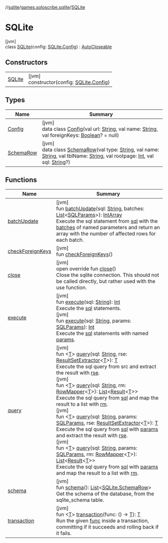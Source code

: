 //[sqlite](../../../index.md)/[games.soloscribe.sqlite](../index.md)/[SQLite](index.md)

# SQLite

[jvm]\
class [SQLite](index.md)(config: [SQLite.Config](-config/index.md)) : [AutoCloseable](https://docs.oracle.com/javase/8/docs/api/java/lang/AutoCloseable.html)

## Constructors

| | |
|---|---|
| [SQLite](-s-q-lite.md) | [jvm]<br>constructor(config: [SQLite.Config](-config/index.md)) |

## Types

| Name | Summary |
|---|---|
| [Config](-config/index.md) | [jvm]<br>data class [Config](-config/index.md)(val url: [String](https://kotlinlang.org/api/latest/jvm/stdlib/kotlin-stdlib/kotlin/-string/index.html), val name: [String](https://kotlinlang.org/api/latest/jvm/stdlib/kotlin-stdlib/kotlin/-string/index.html), val foreignKeys: [Boolean](https://kotlinlang.org/api/latest/jvm/stdlib/kotlin-stdlib/kotlin/-boolean/index.html)? = null) |
| [SchemaRow](-schema-row/index.md) | [jvm]<br>data class [SchemaRow](-schema-row/index.md)(val type: [String](https://kotlinlang.org/api/latest/jvm/stdlib/kotlin-stdlib/kotlin/-string/index.html), val name: [String](https://kotlinlang.org/api/latest/jvm/stdlib/kotlin-stdlib/kotlin/-string/index.html), val tblName: [String](https://kotlinlang.org/api/latest/jvm/stdlib/kotlin-stdlib/kotlin/-string/index.html), val rootpage: [Int](https://kotlinlang.org/api/latest/jvm/stdlib/kotlin-stdlib/kotlin/-int/index.html), val sql: [String](https://kotlinlang.org/api/latest/jvm/stdlib/kotlin-stdlib/kotlin/-string/index.html)?) |

## Functions

| Name | Summary |
|---|---|
| [batchUpdate](batch-update.md) | [jvm]<br>fun [batchUpdate](batch-update.md)(sql: [String](https://kotlinlang.org/api/latest/jvm/stdlib/kotlin-stdlib/kotlin/-string/index.html), batches: [List](https://kotlinlang.org/api/latest/jvm/stdlib/kotlin-stdlib/kotlin.collections/-list/index.html)&lt;[SQLParams](../-s-q-l-params/index.md)&gt;): [IntArray](https://kotlinlang.org/api/latest/jvm/stdlib/kotlin-stdlib/kotlin/-int-array/index.html)<br>Execute the sql statement from [sql](batch-update.md) with the [batches](batch-update.md) of named parameters and return an array with the number of affected rows for each batch. |
| [checkForeignKeys](check-foreign-keys.md) | [jvm]<br>fun [checkForeignKeys](check-foreign-keys.md)() |
| [close](close.md) | [jvm]<br>open override fun [close](close.md)()<br>Close the sqlite connection. This should not be called directly, but rather used with the use function. |
| [execute](execute.md) | [jvm]<br>fun [execute](execute.md)(sql: [String](https://kotlinlang.org/api/latest/jvm/stdlib/kotlin-stdlib/kotlin/-string/index.html)): [Int](https://kotlinlang.org/api/latest/jvm/stdlib/kotlin-stdlib/kotlin/-int/index.html)<br>Execute the [sql](execute.md) statements.<br>[jvm]<br>fun [execute](execute.md)(sql: [String](https://kotlinlang.org/api/latest/jvm/stdlib/kotlin-stdlib/kotlin/-string/index.html), params: [SQLParams](../-s-q-l-params/index.md)): [Int](https://kotlinlang.org/api/latest/jvm/stdlib/kotlin-stdlib/kotlin/-int/index.html)<br>Execute the [sql](execute.md) statements with named [params](execute.md). |
| [query](query.md) | [jvm]<br>fun &lt;[T](query.md)&gt; [query](query.md)(sql: [String](https://kotlinlang.org/api/latest/jvm/stdlib/kotlin-stdlib/kotlin/-string/index.html), rse: [ResultSetExtractor](../-result-set-extractor/index.md)&lt;[T](query.md)&gt;): [T](query.md)<br>Execute the sql query from src and extract the result with [rse](query.md).<br>[jvm]<br>fun &lt;[T](query.md)&gt; [query](query.md)(sql: [String](https://kotlinlang.org/api/latest/jvm/stdlib/kotlin-stdlib/kotlin/-string/index.html), rm: [RowMapper](../-row-mapper/index.md)&lt;[T](query.md)&gt;): [List](https://kotlinlang.org/api/latest/jvm/stdlib/kotlin-stdlib/kotlin.collections/-list/index.html)&lt;[Result](https://kotlinlang.org/api/latest/jvm/stdlib/kotlin-stdlib/kotlin/-result/index.html)&lt;[T](query.md)&gt;&gt;<br>Execute the sql query from [sql](query.md) and map the result to a list with [rm](query.md).<br>[jvm]<br>fun &lt;[T](query.md)&gt; [query](query.md)(sql: [String](https://kotlinlang.org/api/latest/jvm/stdlib/kotlin-stdlib/kotlin/-string/index.html), params: [SQLParams](../-s-q-l-params/index.md), rse: [ResultSetExtractor](../-result-set-extractor/index.md)&lt;[T](query.md)&gt;): [T](query.md)<br>Execute the sql query from [sql](query.md) with [params](query.md) and extract the result with [rse](query.md).<br>[jvm]<br>fun &lt;[T](query.md)&gt; [query](query.md)(sql: [String](https://kotlinlang.org/api/latest/jvm/stdlib/kotlin-stdlib/kotlin/-string/index.html), params: [SQLParams](../-s-q-l-params/index.md), rm: [RowMapper](../-row-mapper/index.md)&lt;[T](query.md)&gt;): [List](https://kotlinlang.org/api/latest/jvm/stdlib/kotlin-stdlib/kotlin.collections/-list/index.html)&lt;[Result](https://kotlinlang.org/api/latest/jvm/stdlib/kotlin-stdlib/kotlin/-result/index.html)&lt;[T](query.md)&gt;&gt;<br>Execute the sql query from [sql](query.md) with [params](query.md) and map the result to a list with [rm](query.md). |
| [schema](schema.md) | [jvm]<br>fun [schema](schema.md)(): [List](https://kotlinlang.org/api/latest/jvm/stdlib/kotlin-stdlib/kotlin.collections/-list/index.html)&lt;[SQLite.SchemaRow](-schema-row/index.md)&gt;<br>Get the schema of the database, from the sqlite_schema table. |
| [transaction](transaction.md) | [jvm]<br>fun &lt;[T](transaction.md)&gt; [transaction](transaction.md)(func: () -&gt; [T](transaction.md)): [T](transaction.md)<br>Run the given [func](transaction.md) inside a transaction, committing if it succeeds and rolling back if it fails. |
